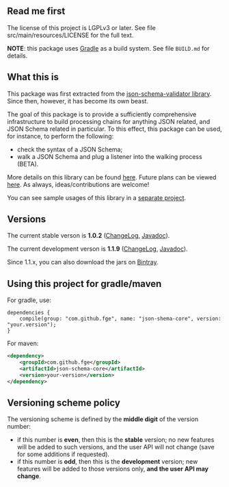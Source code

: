 ## Read me first

The license of this project is LGPLv3 or later. See file src/main/resources/LICENSE for the full
text.

**NOTE**: this package uses [Gradle](http://www.gradle.org) as a build system. See file `BUILD.md`
for details.

## What this is

This package was first extracted from the [json-schema-validator
library](https://github.com/fge/json-schema-validator). Since then, however, it has become its own
beast.

The goal of this package is to provide a sufficiently comprehensive infrastructure to build
processing chains for anything JSON related, and JSON Schema related in particular. To this effect,
this package can be used, for instance, to perform the following:

* check the syntax of a JSON Schema;
* walk a JSON Schema and plug a listener into the walking process (BETA).

More details on this library can be found
[here](https://github.com/fge/json-schema-core/wiki/Architecture). Future plans can be viewed
[here](https://github.com/fge/json-schema-core/wiki/Roadmap). As always, ideas/contributions are
welcome!

You can see sample usages of this library in a [separate
project](https://github.com/fge/json-schema-processor-examples).

## Versions

The current stable verson is **1.0.2**
([ChangeLog](https://github.com/fge/json-schema-core/wiki/ChangeLog),
[Javadoc](http://fge.github.io/json-schema-core/stable/index.html)).

The current development verson is **1.1.9**
([ChangeLog](https://github.com/fge/json-schema-core/wiki/ChangeLog.devel),
[Javadoc](http://fge.github.io/json-schema-core/devel/index.html)).

Since 1.1.x, you can also download the jars on
[Bintray](https://bintray.com/fge/maven/json-schema-core).

## Using this project for gradle/maven

For gradle, use:

```
dependencies {
    compile(group: "com.github.fge", name: "json-shema-core", version: "your.version");
}
```

For maven:

```xml
<dependency>
    <groupId>com.github.fge</groupId>
    <artifactId>json-schema-core</artifactId>
    <version>your-version</version>
</dependency>
```

## Versioning scheme policy

The versioning scheme is defined by the **middle digit** of the version number:

* if this number is **even**, then this is the **stable** version; no new features will be
  added to such versions, and the user API will not change (save for some additions if requested).
* if this number is **odd**, then this is the **development** version; new features will be
  added to those versions only, **and the user API may change**.

